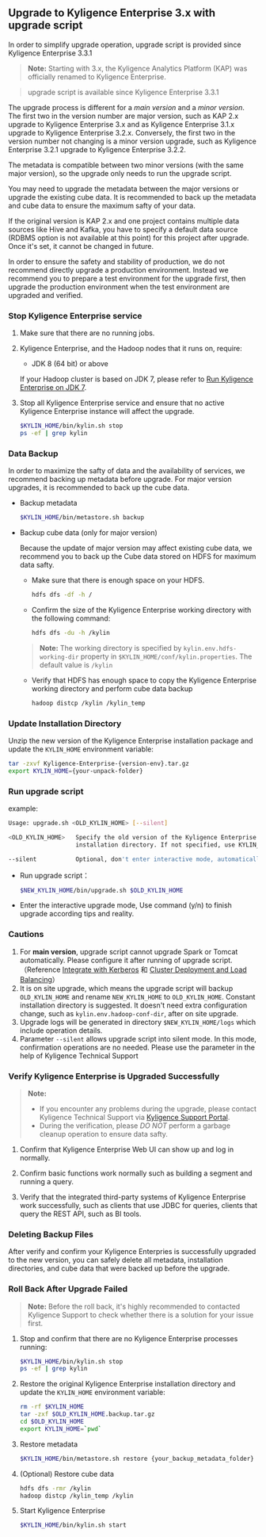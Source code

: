 ## Upgrade to Kyligence Enterprise 3.x with upgrade script

In order to simplify upgrade operation, upgrade script is provided since Kyligence Enterprise 3.3.1

> **Note:** Starting with 3.x, the Kyligence Analytics Platform (KAP) was officially renamed to Kyligence Enterprise.

> upgrade script is available since Kyligence Enterprise 3.3.1

The upgrade process is different for a *main version* and a *minor version*. The first two in the version number are major version, such as KAP 2.x upgrade to Kyligence Enterprise 3.x and as Kyligence Enterprise 3.1.x upgrade to Kyligence Enterprise 3.2.x. Conversely, the first two in the version number not changing is a minor version upgrade, such as Kyligence Enterprise 3.2.1 upgrade to Kyligence Enterprise 3.2.2.

The metadata is compatible between two minor versions (with the same major version), so the upgrade only needs to run the upgrade script.

You may need to upgrade the metadata between the major versions or upgrade the existing cube data. It is recommended to back up the metadata and cube data to ensure the maximum safty of your data.

If the original version is KAP 2.x and one project contains multiple data sources like Hive and Kafka, you have to specify a default data source (RDBMS option is not available at this point) for this project after upgrade. Once it's set, it cannot be changed in future.

In order to ensure the safety and stability of production, we do not recommend directly upgrade a production environment. Instead we recommend you to prepare a test environment for the upgrade first, then upgrade the production environment when the test environment are upgraded and verified.

### Stop Kyligence Enterprise service

1. Make sure that there are no running jobs.

2. Kyligence Enterprise, and the Hadoop nodes that it runs on, require:

   - JDK 8 (64 bit) or above

   If your Hadoop cluster is based on JDK 7, please refer to [Run Kyligence Enterprise on JDK 7](../../appendix/run_on_jdk7.en.md).

3. Stop all Kyligence Enterprise service and ensure that no active Kyligence Enterprise instance will affect the upgrade.

   ```sh
   $KYLIN_HOME/bin/kylin.sh stop
   ps -ef | grep kylin
   ```

### Data Backup

In order to maximize the safty of data and the availability of services, we recommend backing up metadata before upgrade. For major version upgrades, it is recommended to back up the cube data.

- Backup metadata

  ```sh
  $KYLIN_HOME/bin/metastore.sh backup
  ```

- Backup cube data (only for major version)

  Because the update of major version may affect existing cube data, we recommend you to back up the Cube data stored on HDFS for maximum data safty.

  - Make sure that there is enough space on your HDFS. 
    ```sh
    hdfs dfs -df -h /
    ```
  - Confirm the size of the Kyligence Enterprise working directory with the following command:
    ```sh
    hdfs dfs -du -h /kylin
    ```
   > **Note:** The working directory is specified by  `kylin.env.hdfs-working-dir` property in `$KYLIN_HOME/conf/kylin.properties`. The default value is `/kylin`
  - Verify that HDFS has enough space to copy the Kyligence Enterprise working directory and perform cube data backup
    ```sh
    hadoop distcp /kylin /kylin_temp
    ```


### Update Installation Directory

Unzip the new version of the Kyligence Enterprise installation package and update the `KYLIN_HOME` environment variable:

```sh
tar -zxvf Kyligence-Enterprise-{version-env}.tar.gz
export KYLIN_HOME={your-unpack-folder}
```

### Run upgrade script

example:

```sh
Usage: upgrade.sh <OLD_KYLIN_HOME> [--silent]

<OLD_KYLIN_HOME>   Specify the old version of the Kyligence Enterprise
                   installation directory. If not specified, use KYLIN_HOME by default.

--silent           Optional, don't enter interactive mode, automatically complete the upgrade.
```


- Run upgrade script：

  ```sh
  $NEW_KYLIN_HOME/bin/upgrade.sh $OLD_KYLIN_HOME
  ```
  
- Enter the interactive upgrade mode, Use command (y/n) to finish upgrade according tips and reality.

### Cautions
1. For **main version**, upgrade script cannot upgrade Spark or Tomcat automatically. Please configure it after running of upgrade script. （Reference [Integrate with Kerberos](../../security/kerberos.en.md) 和 [Cluster Deployment and Load Balancing](../../installation/deploy/cluster_lb.en.md)）
2. It is on site upgrade, which means the upgrade script will backup `OLD_KYLIN_HOME` and rename `NEW_KYLIN_HOME` to `OLD_KYLIN_HOME`. Constant installation directory is suggested. It doesn't need extra configuration change, such as `kylin.env.hadoop-conf-dir`, after on site upgrade.
3. Upgrade logs will be generated in directory `$NEW_KYLIN_HOME/logs` which include operation details.
4. Parameter `--silent` allows upgrade script into silent mode. In this mode, confirmation operations are no needed. Please use the parameter in the help of Kyligence Technical Support

### Verify Kyligence Enterprise is Upgraded Successfully

> **Note:**
> - If you encounter any problems during the upgrade, please contact Kyligence Technical Support via [Kyligence Support Portal](https://support.kyligence.io/#/).
> - During the verification, please *DO NOT* perform a garbage cleanup operation to ensure data safty.

1. Confirm that Kyligence Enterprise Web UI can show up and log in normally.

2. Confirm basic functions work normally such as building a segment and running a query.

3. Verify that the integrated third-party systems of Kyligence Enterprise work successfully, such as clients that use JDBC for queries, clients that query the REST API, such as BI tools.

### Deleting Backup Files
After verify and confirm your Kyligence Enterpries is successfully upgraded to the new version, you can safely delete all metadata, installation directories, and cube data that were backed up before the upgrade.


### Roll Back After Upgrade Failed

> **Note:** Before the roll back, it's highly recommended to contacted Kyligence Support to check whether there is a solution for your issue first.

1. Stop and confirm that there are no Kyligence Enterprise processes running:
   ```sh
   $KYLIN_HOME/bin/kylin.sh stop
   ps -ef | grep kylin
   ```
2. Restore the original Kyligence Enterprise installation directory and update the `KYLIN_HOME` environment variable:
   ```sh
   rm -rf $KYLIN_HOME
   tar -zxf $OLD_KYLIN_HOME.backup.tar.gz
   cd $OLD_KYLIN_HOME
   export KYLIN_HOME=`pwd`
   ```
3. Restore metadata
   ```sh
   $KYLIN_HOME/bin/metastore.sh restore {your_backup_metadata_folder}
   ```
4. (Optional) Restore cube data
   ```sh
   hdfs dfs -rmr /kylin
   hadoop distcp /kylin_temp /kylin
   ```
5. Start Kyligence Enterprise
   ```sh
   $KYLIN_HOME/bin/kylin.sh start
   ```
